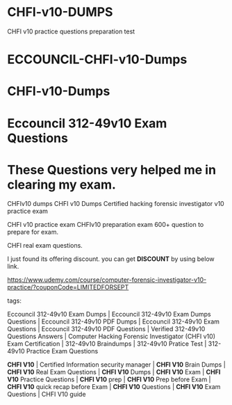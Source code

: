 # CHFI-v10-DUMPS
CHFI v10 practice questions preparation test

# ECCOUNCIL-CHFI-v10-Dumps

# CHFI-v10-Dumps
# Eccouncil 312-49v10 Exam Questions
# These Questions very helped me in clearing my exam.
CHFIv10 dumps
CHFI v10 Dumps
Certified hacking forensic investigator v10 practice exam

CHFI v10 practice exam 
CHFIv10 preparation exam 600+ question to prepare for exam.

CHFI real exam questions.

I just found its offering discount. you can get **DISCOUNT** by using below link.

https://www.udemy.com/course/computer-forensic-investigator-v10-practice/?couponCode=LIMITEDFORSEPT

tags:

Eccouncil 312-49v10 Exam Dumps | Eccouncil 312-49v10 Exam Dumps Questions | Eccouncil 312-49v10 PDF Dumps | Eccouncil 312-49v10 Exam Questions | Eccouncil 312-49v10 PDF Questions | Verified 312-49v10 Questions Answers | Computer Hacking Forensic Investigator (CHFI v10) Exam Certification | 312-49v10 Braindumps | 312-49v10 Pratice Test | 312-49v10 Practice Exam Questions

**CHFI V10** | Certified Information security manager | **CHFI V10** Brain Dumps | **CHFI V10** Real Exam Questions | **CHFI V10** Dumps | **CHFI V10** Exam | **CHFI V10** Practice Questions | **CHFI V10** prep | **CHFI V10** Prep before Exam | **CHFI V10** quick recap before Exam | **CHFI V10** Questions | **CHFI V10** Exam Questions | CHFI V10 guide
